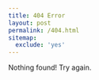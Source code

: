 ```yaml
---
title: 404 Error
layout: post
permalink: /404.html
sitemap:
  exclude: 'yes'
---
```


Nothing found! Try again.